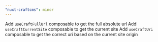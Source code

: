 ```yaml
---
"nuxt-craftcms": minor
---
```


Add `useCraftFullUrl` composable to get the full absolute url
Add `useCraftCurrentSite` composable to get the current site
Add `useCraftUri` composable to get the correct uri based on the current site origin
